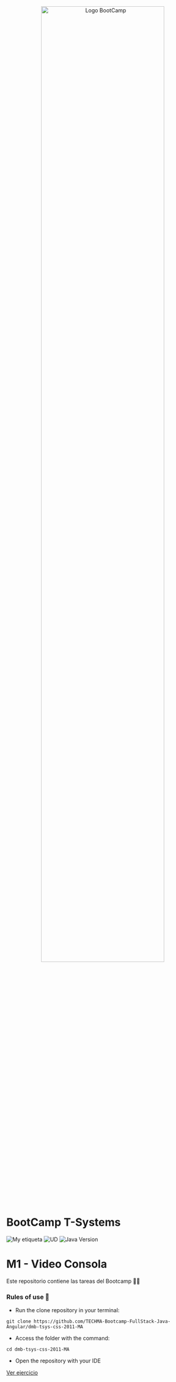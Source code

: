 <div align="center"><img width="80%"  src="https://github.com/TECHMA-Bootcamp-FullStack-Java-Angular/dmb-tsys-java-2010-ta15/blob/main/docs/logoDark.png?raw=trueg"  alt="Logo BootCamp" /></div>

# BootCamp T-Systems

![My etiqueta](https://img.shields.io/badge/David%20Maza-DiveCode%F0%9F%90%99-blue) ![UD](https://img.shields.io/badge/MA-1-orange)  ![Java Version](https://img.shields.io/badge/CSS3-GAMEBOY-red)

# M1 - Video Consola 

Este repositorio contiene las tareas del Bootcamp 👨‍💻

### Rules of use 🚀

- Run the clone repository in your terminal:

``git clone https://github.com/TECHMA-Bootcamp-FullStack-Java-Angular/dmb-tsys-css-2011-MA``


- Access the folder with the command:

`cd dmb-tsys-css-2011-MA`

- Open the repository with your IDE


[Ver ejercicio ](https://techma-bootcamp-fullstack-java-angular.github.io/dmb-tsys-css-2011-MA/)  

